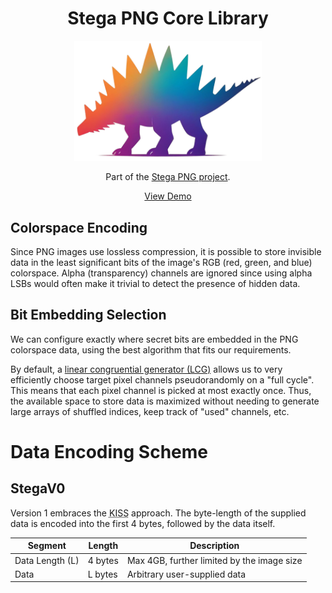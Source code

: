 <h1 align="center">Stega PNG Core Library</h1>

<p align="center">
  <a href="https://stegapng.netlify.app/">
    <img src="https://github.com/jchook/stega/blob/main/packages/web/public/stega-nobg.png?raw=true" width="300" />
  </a>
</p>

<p align="center">
  Part of the <a href="https://github.com/jchook/stega">Stega PNG project</a>.
</p>

<p align="center">
  <a href="https://stegapng.netlify.app/">View Demo</a>
</p>


Colorspace Encoding
-------------------

Since PNG images use lossless compression, it is possible to store invisible data in the least significant bits of the image's RGB (red, green, and blue) colorspace. Alpha (transparency) channels are ignored since using alpha LSBs would often make it trivial to detect the presence of hidden data.


Bit Embedding Selection
-----------------------

We can configure exactly where secret bits are embedded in the PNG colorspace data, using the best algorithm that fits our requirements.

By default, a [linear congruential generator (LCG)](https://en.wikipedia.org/wiki/Linear_congruential_generator) allows us to very efficiently choose target pixel channels pseudorandomly on a "full cycle". This means that each pixel channel is picked at most exactly once. Thus, the available space to store data is maximized without needing to generate large arrays of shuffled indices, keep track of "used" channels, etc.


Data Encoding Scheme
====================

StegaV0
-------

Version 1 embraces the <abbr title="Keep it simple stupid">KISS</abbr> approach. The byte-length of the supplied data is encoded into the first 4 bytes, followed by the data itself.

| Segment         | Length  | Description                                |
|-----------------|---------|--------------------------------------------|
| Data Length (L) | 4 bytes | Max 4GB, further limited by the image size |
| Data            | L bytes | Arbitrary user-supplied data               |

